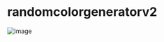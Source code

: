 # randomcolorgeneratorv2

![image](https://user-images.githubusercontent.com/77773407/209688453-32934a3c-ec9b-4fa8-b124-8ac1cc86a1ba.png)

